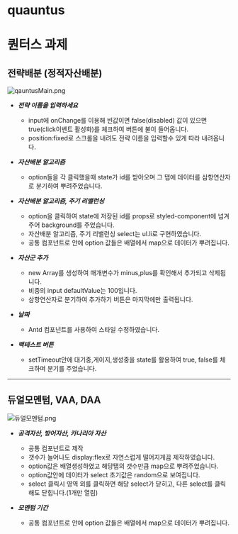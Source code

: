 # quauntus

# 퀀터스 과제

## 전략배분 (정적자산배분)

![qauntusMain.png](https://s3-us-west-2.amazonaws.com/secure.notion-static.com/382e7f00-4118-4642-9af2-b88e60e7fa3d/qauntusMain.png)

- ***전략 이름을 입력하세요***
    - input에 onChange를 이용해 빈값이면 false(disabled) 값이 있으면 true(click이벤트 활성화)를 
    체크하여 버튼에 불이 들어옵니다.
    - position:fixed로 스크롤을 내려도 전략 이름을 입력할수 있게 따라 내려옵니다.
    
- ***자산배분 알고리즘***
    - option들을 각 클릭했을때 state가 id를 받아오며 그 탭에 데이터를 
    삼항연산자로 분기하여 뿌려주었습니다.
    
- ***자산배분 알고리즘, 주기 리밸런싱***
    - option을 클릭하여 state에 저장된 id를 props로 styled-component에 넘겨주어
    background를 주었습니다.
    - 자산배분 알고리즘, 주기 리밸런싱 select는 ul.li로 구현하였습니다.
    - 공통 컴포넌트로 안에 option 값들은 배열에서 map으로 데이터가 뿌려집니다.
    
- ***자산군 추가***
    - new Array를 생성하여 매개변수가 minus,plus를 확인해서 추가되고 삭제됩니다.
    - 비중의 input defaultValue는 100입니다.
    - 삼항연산자로 분기하여 추가하기 버튼은 마지막에만 출력됩니다.
    
- ***날짜***
    - Antd 컴포넌트를 사용하여 스타일 수정하였습니다.
    
- ***백테스트 버튼***
    - setTimeout안에 대기중,게이지,생성중을 state를 활용하여 true, false를 체크하며 분기를 주었습니다.
    

---

## 듀얼모멘텀, VAA, DAA

![듀얼모멘텀.png](https://s3-us-west-2.amazonaws.com/secure.notion-static.com/58451951-bf81-4f71-a72c-70afbe616528/%E1%84%83%E1%85%B2%E1%84%8B%E1%85%A5%E1%86%AF%E1%84%86%E1%85%A9%E1%84%86%E1%85%A6%E1%86%AB%E1%84%90%E1%85%A5%E1%86%B7.png)

- ***공격자산, 방어자산, 카나리아 자산***
    - 공통 컴포넌트로 제작
    - 갯수가 늘어나도 display:flex로 자연스럽게 떨어지게끔 제작하였습니다.
    - option값은 배열생성하였고 해당탭의 갯수만큼 map으로 뿌려주었습니다.
    - option값안에 데이터가 select 초기값은 random으로 보여집니다.
    - select 클릭시 영역 외를 클릭하면 해당 select가 닫히고, 다른 select를 클릭해도 닫힙니다.(1개만 열림)
    
- ***모멘텀 기간***
    - 공통 컴포넌트로 안에 option 값들은 배열에서 map으로 데이터가 뿌려집니다.

